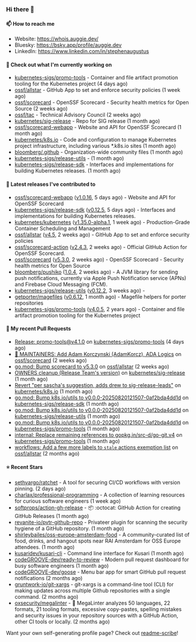 ### Hi there 👋

#### 📫 How to reach me

- Website: https://whois.auggie.dev/
- Bluesky: https://bsky.app/profile/auggie.dev
- LinkedIn: https://www.linkedin.com/in/stephenaugustus

#### 👷 Check out what I'm currently working on

- [kubernetes-sigs/promo-tools](https://github.com/kubernetes-sigs/promo-tools) - Container and file artifact promotion tooling for the Kubernetes project (4 days ago)
- [ossf/allstar](https://github.com/ossf/allstar) - GitHub App to set and enforce security policies (1 week ago)
- [ossf/scorecard](https://github.com/ossf/scorecard) - OpenSSF Scorecard - Security health metrics for Open Source (2 weeks ago)
- [ossf/tac](https://github.com/ossf/tac) - Technical Advisory Council (2 weeks ago)
- [kubernetes/sig-release](https://github.com/kubernetes/sig-release) - Repo for SIG release (1 month ago)
- [ossf/scorecard-webapp](https://github.com/ossf/scorecard-webapp) - Website and API for OpenSSF Scorecard (1 month ago)
- [kubernetes/k8s.io](https://github.com/kubernetes/k8s.io) - Code and configuration to manage Kubernetes project infrastructure, including various *.k8s.io sites (1 month ago)
- [bloomberg/.github](https://github.com/bloomberg/.github) - Organization-wide community files (1 month ago)
- [kubernetes-sigs/release-utils](https://github.com/kubernetes-sigs/release-utils) -  (1 month ago)
- [kubernetes-sigs/release-sdk](https://github.com/kubernetes-sigs/release-sdk) - Interfaces and implementations for building Kubernetes releases. (1 month ago)

#### 🔭 Latest releases I've contributed to

- [ossf/scorecard-webapp](https://github.com/ossf/scorecard-webapp) ([v1.0.16](https://github.com/ossf/scorecard-webapp/releases/tag/v1.0.16), 5 days ago) - Website and API for OpenSSF Scorecard
- [kubernetes-sigs/release-sdk](https://github.com/kubernetes-sigs/release-sdk) ([v0.12.5](https://github.com/kubernetes-sigs/release-sdk/releases/tag/v0.12.5), 5 days ago) - Interfaces and implementations for building Kubernetes releases.
- [kubernetes/kubernetes](https://github.com/kubernetes/kubernetes) ([v1.35.0-alpha.1](https://github.com/kubernetes/kubernetes/releases/tag/v1.35.0-alpha.1), 1 week ago) - Production-Grade Container Scheduling and Management
- [ossf/allstar](https://github.com/ossf/allstar) ([v4.5](https://github.com/ossf/allstar/releases/tag/v4.5), 2 weeks ago) - GitHub App to set and enforce security policies
- [ossf/scorecard-action](https://github.com/ossf/scorecard-action) ([v2.4.3](https://github.com/ossf/scorecard-action/releases/tag/v2.4.3), 2 weeks ago) - Official GitHub Action for OpenSSF Scorecard.
- [ossf/scorecard](https://github.com/ossf/scorecard) ([v5.3.0](https://github.com/ossf/scorecard/releases/tag/v5.3.0), 2 weeks ago) - OpenSSF Scorecard - Security health metrics for Open Source
- [bloomberg/pushiko](https://github.com/bloomberg/pushiko) ([1.0.4](https://github.com/bloomberg/pushiko/releases/tag/1.0.4), 2 weeks ago) - A JVM library for sending push notifications, currently via Apple Push Notification service (APNs) and Firebase Cloud Messaging (FCM).
- [kubernetes-sigs/release-utils](https://github.com/kubernetes-sigs/release-utils) ([v0.12.2](https://github.com/kubernetes-sigs/release-utils/releases/tag/v0.12.2), 3 weeks ago) - 
- [getporter/magefiles](https://github.com/getporter/magefiles) ([v0.6.12](https://github.com/getporter/magefiles/releases/tag/v0.6.12), 1 month ago) - Magefile helpers for porter repositories
- [kubernetes-sigs/promo-tools](https://github.com/kubernetes-sigs/promo-tools) ([v4.0.5](https://github.com/kubernetes-sigs/promo-tools/releases/tag/v4.0.5), 2 years ago) - Container and file artifact promotion tooling for the Kubernetes project

#### 🔨 My recent Pull Requests

- [Release: promo-tools@v4.1.0](https://github.com/kubernetes-sigs/promo-tools/pull/1633) on [kubernetes-sigs/promo-tools](https://github.com/kubernetes-sigs/promo-tools) (4 days ago)
- [:seedling: MAINTAINERS: Add Adam Korczynski (AdamKorcz), ADA Logics](https://github.com/ossf/scorecard/pull/4808) on [ossf/scorecard](https://github.com/ossf/scorecard) (2 weeks ago)
- [go.mod: Bump scorecard to v5.3.0](https://github.com/ossf/allstar/pull/740) on [ossf/allstar](https://github.com/ossf/allstar) (2 weeks ago)
- [OWNERS cleanup (Release Team&#39;s version)](https://github.com/kubernetes/sig-release/pull/2865) on [kubernetes/sig-release](https://github.com/kubernetes/sig-release) (1 month ago)
- [Revert &#34;per sascha&#39;s suggestion, adds drew to sig-release-leads&#34;](https://github.com/kubernetes/k8s.io/pull/8503) on [kubernetes/k8s.io](https://github.com/kubernetes/k8s.io) (1 month ago)
- [go.mod: Bump k8s.io/utils to v0.0.0-20250820121507-0af2bda4dd1d](https://github.com/kubernetes-sigs/release-sdk/pull/470) on [kubernetes-sigs/release-sdk](https://github.com/kubernetes-sigs/release-sdk) (1 month ago)
- [go.mod: Bump k8s.io/utils to v0.0.0-20250820121507-0af2bda4dd1d](https://github.com/kubernetes-sigs/release-utils/pull/147) on [kubernetes-sigs/release-utils](https://github.com/kubernetes-sigs/release-utils) (1 month ago)
- [go.mod: Bump k8s.io/utils to v0.0.0-20250820121507-0af2bda4dd1d](https://github.com/kubernetes-sigs/promo-tools/pull/1607) on [kubernetes-sigs/promo-tools](https://github.com/kubernetes-sigs/promo-tools) (1 month ago)
- [internal: Replace remaining references to gopkg.in/src-d/go-git.v4](https://github.com/kubernetes-sigs/promo-tools/pull/1606) on [kubernetes-sigs/promo-tools](https://github.com/kubernetes-sigs/promo-tools) (1 month ago)
- [workflows: Add a few more labels to `stale` actions exemption list](https://github.com/ossf/allstar/pull/724) on [ossf/allstar](https://github.com/ossf/allstar) (2 months ago)

#### ⭐ Recent Stars

- [sethvargo/ratchet](https://github.com/sethvargo/ratchet) - A tool for securing CI/CD workflows with version pinning. (2 days ago)
- [charlax/professional-programming](https://github.com/charlax/professional-programming) - A collection of learning resources for curious software engineers (1 week ago)
- [softprops/action-gh-release](https://github.com/softprops/action-gh-release) - 📦 :octocat: GitHub Action for creating GitHub Releases (1 month ago)
- [revanite-io/pvtr-github-repo](https://github.com/revanite-io/pvtr-github-repo) - Privateer plugin for scanning the security hygiene of a GitHub repository. (1 month ago)
- [shirleybailes/oss-europe-amsterdam-food](https://github.com/shirleybailes/oss-europe-amsterdam-food) - A community-curated list of food, drinks, and hangout spots near RAI Amsterdam for OSS Europe attendees. (1 month ago)
- [kusaridev/kusari-cli](https://github.com/kusaridev/kusari-cli) - Command line interface for Kusari (1 month ago)
- [codeGROOVE-dev/ready-to-review](https://github.com/codeGROOVE-dev/ready-to-review) - Modern pull request dashboard for busy software engineers (1 month ago)
- [codeGROOVE-dev/goose](https://github.com/codeGROOVE-dev/goose) - Menu bar app for smart GitHub pull request notifications (2 months ago)
- [gruntwork-io/git-xargs](https://github.com/gruntwork-io/git-xargs) - git-xargs is a command-line tool (CLI) for making updates across multiple Github repositories with a single command.  (2 months ago)
- [oxsecurity/megalinter](https://github.com/oxsecurity/megalinter) - 🦙 MegaLinter analyzes 50 languages, 22 formats, 21 tooling formats, excessive copy-pastes, spelling mistakes and security issues in your repository sources with a GitHub Action, other CI tools or locally. (2 months ago)



Want your own self-generating profile page? Check out [readme-scribe](https://github.com/muesli/readme-scribe)!
